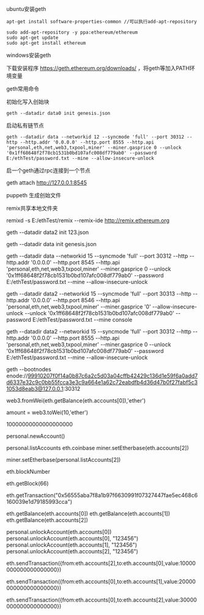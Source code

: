 ubuntu安装geth



```
apt-get install software-properties-common //可以执行add-apt-repository
```

```
sudo add-apt-repository -y ppa:ethereum/ethereum
sudo apt-get update
sudo apt-get install ethereum
```

windows安装geth

下载安装程序 https://geth.ethereum.org/downloads/ ，将geth等加入PATH环境变量







geth常用命令

初始化写入创始块

```
geth --datadir data0 init genesis.json
```

启动私有链节点

```
geth --datadir data --networkid 12 --syncmode 'full' --port 30312 --http --http.addr '0.0.0.0' --http.port 8555 --http.api 'personal,eth,net,web3,txpool,miner' --miner.gasprice 0 --unlock '0x1ff68648f2f78cb1531b0bd107afc008df779ab0' --password E:/ethTest/password.txt --mine --allow-insecure-unlock
```



启一个geth通过rpc连接到一个节点

geth attach http://127.0.0.1:8545



puppeth 生成创始文件







remix共享本地文件夹

remixd -s E:/ethTest/remix --remix-ide http://remix.ethereum.org



geth --datadir data2 init 123.json

geth --datadir data init genesis.json

geth --datadir data --networkid 15 --syncmode 'full' --port 30312 --http --http.addr '0.0.0.0' --http.port 8545 --http.api 'personal,eth,net,web3,txpool,miner' --miner.gasprice 0 --unlock '0x1ff68648f2f78cb1531b0bd107afc008df779ab0' --password E:/ethTest/password.txt --mine --allow-insecure-unlock

geth --datadir data2 --networkid 15 --syncmode 'full' --port 30313 --http --http.addr '0.0.0.0' --http.port 8546 --http.api 'personal,eth,net,web3,txpool,miner' --miner.gasprice '0' --allow-insecure-unlock --unlock '0x1ff68648f2f78cb1531b0bd107afc008df779ab0' --password E:/ethTest/password.txt --mine console

geth --datadir data2 --networkid 15 --syncmode 'full' --port 30312 --http --http.addr '0.0.0.0' --http.port 8555 --http.api 'personal,eth,net,web3,txpool,miner' --miner.gasprice 0 --unlock '0x1ff68648f2f78cb1531b0bd107afc008df779ab0' --password E:/ethTest/password.txt --mine --allow-insecure-unlock

geth --bootnodes enode://99910207f0f14a0b87c6a2c5d03a04cffb42429c136d1e59f6a0add7d6337e32c9c0bb55fcca3e3c9a664e1a62c72eabdfb4d36d47b0f27fabf5c31053d8eab3@127.0.0.1:30312



web3.fromWei(eth.getBalance(eth.accounts[0]),'ether')

amount = web3.toWei(10,'ether')

10000000000000000000



personal.newAccount()

personal.listAccounts
eth.coinbase
miner.setEtherbase(eth.accounts[2])

miner.setEtherbase(personal.listAccounts[2])

eth.blockNumber

eth.getBlock(66)

eth.getTransaction("0x56555aba7f8a1b97f6630991f07327447fae5ec468c6160039e1d79185993cca")

eth.getBalance(eth.accounts[0])
eth.getBalance(eth.accounts[1])
eth.getBalance(eth.accounts[2])

personal.unlockAccount(eth.accounts[0])
personal.unlockAccount(eth.accounts[0], "123456")
personal.unlockAccount(eth.accounts[1], "123456")
personal.unlockAccount(eth.accounts[2], "123456")

eth.sendTransaction({from:eth.accounts[2],to:eth.accounts[0],value:10000000000000000000})

eth.sendTransaction({from:eth.accounts[0],to:eth.accounts[1],value:20000000000000000000})

eth.sendTransaction({from:eth.accounts[0],to:eth.accounts[2],value:30000000000000000000})



